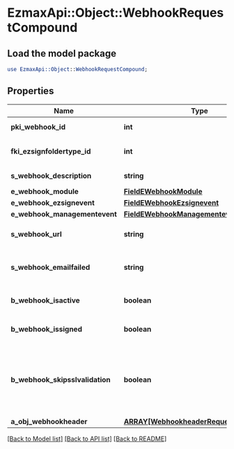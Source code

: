 # EzmaxApi::Object::WebhookRequestCompound

## Load the model package
```perl
use EzmaxApi::Object::WebhookRequestCompound;
```

## Properties
Name | Type | Description | Notes
------------ | ------------- | ------------- | -------------
**pki_webhook_id** | **int** | The unique ID of the Webhook | [optional] 
**fki_ezsignfoldertype_id** | **int** | The unique ID of the Ezsignfoldertype. | [optional] 
**s_webhook_description** | **string** | The description of the Webhook | 
**e_webhook_module** | [**FieldEWebhookModule**](FieldEWebhookModule.md) |  | 
**e_webhook_ezsignevent** | [**FieldEWebhookEzsignevent**](FieldEWebhookEzsignevent.md) |  | [optional] 
**e_webhook_managementevent** | [**FieldEWebhookManagementevent**](FieldEWebhookManagementevent.md) |  | [optional] 
**s_webhook_url** | **string** | The URL of the Webhook callback | 
**s_webhook_emailfailed** | **string** | The email that will receive the Webhook in case all attempts fail | 
**b_webhook_isactive** | **boolean** | Whether the Webhook is active or not | 
**b_webhook_issigned** | **boolean** | Whether the requests will be signed or not | [optional] 
**b_webhook_skipsslvalidation** | **boolean** | Wheter the server&#39;s SSL certificate should be validated or not. Not recommended to skip for production use | 
**a_obj_webhookheader** | [**ARRAY[WebhookheaderRequestCompound]**](WebhookheaderRequestCompound.md) |  | [optional] 

[[Back to Model list]](../README.md#documentation-for-models) [[Back to API list]](../README.md#documentation-for-api-endpoints) [[Back to README]](../README.md)


